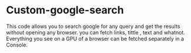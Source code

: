 # Custom-google-search
This code allows you to search google for any query and get the results without opening any browser. you can fetch links, tittle , text and whatnot. Everything you see on a GPU of a browser can be fetched separately in a Console.
